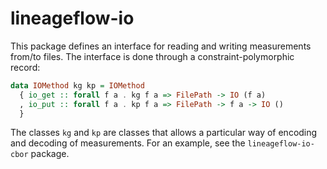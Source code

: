 # lineageflow-io

This package defines an interface for reading and writing measurements from/to files.
The interface is done through a constraint-polymorphic record:

```haskell
data IOMethod kg kp = IOMethod
  { io_get :: forall f a . kg f a => FilePath -> IO (f a)
  , io_put :: forall f a . kp f a => FilePath -> f a -> IO ()
  }
```

The classes `kg` and `kp` are classes that allows a particular way of encoding and decoding of measurements.
For an example, see the `lineageflow-io-cbor` package.
